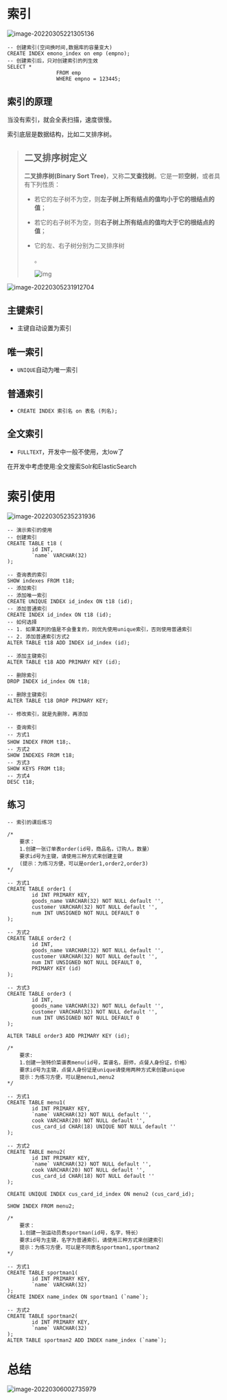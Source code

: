 # 索引

![image-20220305221305136](https://s2.loli.net/2022/03/05/Dujni57rZamf2JW.png)

```mysql
-- 创建索引(空间换时间,数据库的容量变大)
CREATE INDEX emono_index on emp (empno);
-- 创建索引后，只对创建索引的列生效
SELECT *
				FROM emp
				WHERE empno = 123445;
```

## 索引的原理

当没有索引，就会全表扫描，速度很慢。

索引底层是数据结构，比如二叉排序树。

> ## 二叉排序树定义
>
> **二叉排序树(Binary Sort Tree)**，又称**二叉查找树**。它是一颗**空树**，或者具有下列性质：
>
> - 若它的左子树不为空，则**左子树上所有结点的值均小于它的根结点的值**；
>
> - 若它的右子树不为空，则**右子树上所有结点的值均大于它的根结点的值**；
>
> - 它的左、右子树分别为二叉排序树
>
>   。
>
>   ![img](https:////upload-images.jianshu.io/upload_images/3738156-81443a5b76ec4fc3.png?imageMogr2/auto-orient/strip|imageView2/2/w/581/format/webp)
>
> 

![image-20220305231912704](https://s2.loli.net/2022/03/05/AmjQSGwbNMLB4t6.png)

## 主键索引

- 主键自动设置为索引

## 唯一索引

- `UNIQUE`自动为唯一索引

## 普通索引

- `CREATE INDEX 索引名 on 表名 (列名);`

## 全文索引

- `FULLTEXT`，开发中一般不使用，太low了

在开发中考虑使用:全文搜索Solr和ElasticSearch

# 索引使用

![image-20220305235231936](https://s2.loli.net/2022/03/05/D2QYR4l6fIboXKa.png)

```mysql
-- 演示索引的使用
-- 创建索引
CREATE TABLE t18 (
		id INT,
		`name` VARCHAR(32)
);

-- 查询表的索引
SHOW indexes FROM t18;
-- 添加索引
-- 添加唯一索引
CREATE UNIQUE INDEX id_index ON t18 (id);
-- 添加普通索引
CREATE INDEX id_index ON t18 (id);
-- 如何选择
-- 1. 如果某列的值是不会重复的，则优先使用unique索引，否则使用普通索引
-- 2. 添加普通索引方式2
ALTER TABLE t18 ADD INDEX id_index (id);

-- 添加主键索引
ALTER TABLE t18 ADD PRIMARY KEY (id);

-- 删除索引
DROP INDEX id_index ON t18;

-- 删除主键索引
ALTER TABLE t18 DROP PRIMARY KEY;

-- 修改索引，就是先删除，再添加

-- 查询索引
-- 方式1
SHOW INDEX FROM t18;、
-- 方式2
SHOW INDEXES FROM t18;
-- 方式3
SHOW KEYS FROM t18;
-- 方式4
DESC t18;
```

## 练习

```mysql
-- 索引的课后练习

/*
	要求：
	1.创建一张订单表order(id号，商品名，订购人，数量）
	要求id号为主键，请使用三种方式来创建主键
	(提示：为练习方便，可以是order1,order2,order3)
*/

-- 方式1
CREATE TABLE order1 (
		id INT PRIMARY KEY,
		goods_name VARCHAR(32) NOT NULL default '',
		customer VARCHAR(32) NOT NULL default '',
		num INT UNSIGNED NOT NULL DEFAULT 0
);

-- 方式2
CREATE TABLE order2 (
		id INT,
		goods_name VARCHAR(32) NOT NULL default '',
		customer VARCHAR(32) NOT NULL default '',
		num INT UNSIGNED NOT NULL DEFAULT 0,
		PRIMARY KEY (id)
);

-- 方式3
CREATE TABLE order3 (
		id INT,
		goods_name VARCHAR(32) NOT NULL default '',
		customer VARCHAR(32) NOT NULL default '',
		num INT UNSIGNED NOT NULL DEFAULT 0
);

ALTER TABLE order3 ADD PRIMARY KEY (id);

/*
	要求:		
	1.创建一张特价菜谱表menu(id号，菜谱名，厨师，点餐人身份证，价格）
	要求id号为主键，点餐人身份证是unique请使用两种方式来创建unique
	提示：为练习方便，可以是menu1,menu2
*/

-- 方式1
CREATE TABLE menu1(
		id INT PRIMARY KEY,
		`name` VARCHAR(32) NOT NULL default '',
		cook VARCHAR(20) NOT NULL default '',
		cus_card_id CHAR(18) UNIQUE NOT NULL default ''
);

-- 方式2
CREATE TABLE menu2(
		id INT PRIMARY KEY,
		`name` VARCHAR(32) NOT NULL default '',
		cook VARCHAR(20) NOT NULL default '',
		cus_card_id CHAR(18) NOT NULL default ''
);

CREATE UNIQUE INDEX cus_card_id_index ON menu2 (cus_card_id);

SHOW INDEX FROM menu2;

/*
	要求：
	1.创建一张运动员表sportman(id号，名字，特长）
	要求id号为主键，名字为普通索引，请使用三种方式来创建索引
	提示：为练习方便，可以是不同表名sportman1,sportman2
*/

-- 方式1
CREATE TABLE sportman1(
		id INT PRIMARY KEY,
		`name` VARCHAR(32)
);
CREATE INDEX name_index ON sportman1 (`name`);

-- 方式2
CREATE TABLE sportman2(
		id INT PRIMARY KEY,
		`name` VARCHAR(32)
);
ALTER TABLE sportman2 ADD INDEX name_index (`name`);

```

# 总结

![image-20220306002735979](https://s2.loli.net/2022/03/06/wbs9ltI3phU6RuJ.png)

